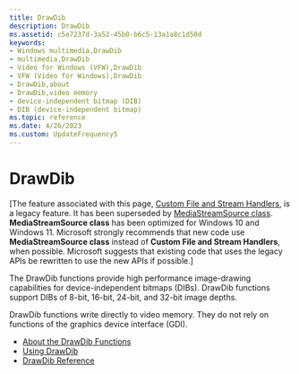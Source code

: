 ```yaml
---
title: DrawDib
description: DrawDib
ms.assetid: c5e7237d-3a52-45b0-b6c5-13a1a8c1d50d
keywords:
- Windows multimedia,DrawDib
- multimedia,DrawDib
- Video for Windows (VFW),DrawDib
- VFW (Video for Windows),DrawDib
- DrawDib,about
- DrawDib,video memory
- device-independent bitmap (DIB)
- DIB (device-independent bitmap)
ms.topic: reference
ms.date: 4/26/2023
ms.custom: UpdateFrequency5
---
```


# DrawDib

\[The feature associated with this page, [Custom File and Stream Handlers](/windows/win32/multimedia/custom-file-and-stream-handlers), is a legacy feature. It has been superseded by [MediaStreamSource class](/uwp/api/Windows.Media.Core.MediaStreamSource). **MediaStreamSource class** has been optimized for Windows 10 and Windows 11. Microsoft strongly recommends that new code use **MediaStreamSource class** instead of **Custom File and Stream Handlers**, when possible. Microsoft suggests that existing code that uses the legacy APIs be rewritten to use the new APIs if possible.\]

The DrawDib functions provide high performance image-drawing capabilities for device-independent bitmaps (DIBs). DrawDib functions support DIBs of 8-bit, 16-bit, 24-bit, and 32-bit image depths.

DrawDib functions write directly to video memory. They do not rely on functions of the graphics device interface (GDI).

-   [About the DrawDib Functions](about-the-drawdib-functions.md)
-   [Using DrawDib](using-drawdib.md)
-   [DrawDib Reference](drawdib-reference.md)

 

 




